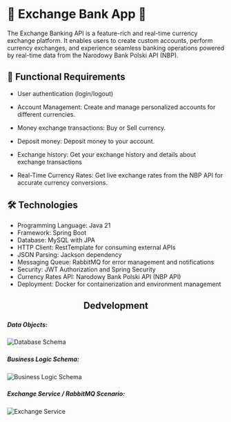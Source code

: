 ###


# 💸 Exchange Bank App 💸

The Exchange Banking API is a feature-rich and real-time currency exchange platform. It enables users to create custom accounts, perform currency exchanges, and experience seamless banking operations powered by real-time data from the Narodowy Bank Polski API (NBP).


## 🚀 Functional Requirements

- User authentication (login/logout)

- Account Management: Create and manage personalized accounts for different currencies.

- Money exchange transactions: Buy or Sell currency.

- Deposit money: Deposit money to your account.

- Exchange history: Get your exchange history and details about exchange transactions

- Real-Time Currency Rates: Get live exchange rates from the NBP API for accurate currency conversions.

## 🛠️ Technologies

- Programming Language: Java 21
- Framework: Spring Boot
- Database: MySQL with JPA
- HTTP Client: RestTemplate for consuming external APIs
- JSON Parsing: Jackson dependency
- Messaging Queue: RabbitMQ for error management and notifications
- Security: JWT Authorization and Spring Security
- Currency Rates API: Narodowy Bank Polski API (NBP API)
- Deployment: Docker for containerization and environment management




  

###

<h2 align="center"> Dedvelopment </h3>

###

<h5 align="left"> Data Objects:</h5>

###

![Database Schema]([https://github.com/CANWIA00/](https://github.com/CANWIA00/exchangeBankAPI/blob/master/DB.png))

###

<h5 align="left">Business Logic Schema: </h5>

###

![Business Logic Schema](https://github.com/CANWIA00)

###

<h5 align="left"> Exchange Service / RabbitMQ Scenario:</h5>

###


![Exchange Service](https://github.com/CANWIA00)


